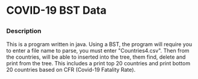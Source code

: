 # COVID-19 BST Data <p>
### Description <p>
This is a program written in java. Using a BST, the program will require you to enter a file name to parse, you must enter "Countries4.csv". Then from the
countries, will be able to inserted into the tree, them find, delete and print from the tree. This includes a print top 20 countries and print bottom 20 countries
based on CFR (Covid-19 Fatality Rate).
